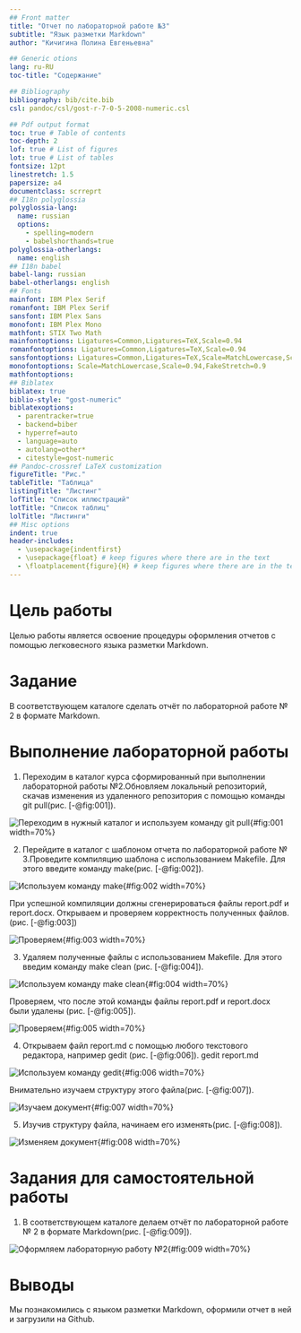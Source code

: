 ```yaml
---
## Front matter
title: "Отчет по лабораторной работе №3"
subtitle: "Язык разметки Markdown"
author: "Кичигина Полина Евгеньевна"

## Generic otions
lang: ru-RU
toc-title: "Содержание"

## Bibliography
bibliography: bib/cite.bib
csl: pandoc/csl/gost-r-7-0-5-2008-numeric.csl

## Pdf output format
toc: true # Table of contents
toc-depth: 2
lof: true # List of figures
lot: true # List of tables
fontsize: 12pt
linestretch: 1.5
papersize: a4
documentclass: scrreprt
## I18n polyglossia
polyglossia-lang:
  name: russian
  options:
	- spelling=modern
	- babelshorthands=true
polyglossia-otherlangs:
  name: english
## I18n babel
babel-lang: russian
babel-otherlangs: english
## Fonts
mainfont: IBM Plex Serif
romanfont: IBM Plex Serif
sansfont: IBM Plex Sans
monofont: IBM Plex Mono
mathfont: STIX Two Math
mainfontoptions: Ligatures=Common,Ligatures=TeX,Scale=0.94
romanfontoptions: Ligatures=Common,Ligatures=TeX,Scale=0.94
sansfontoptions: Ligatures=Common,Ligatures=TeX,Scale=MatchLowercase,Scale=0.94
monofontoptions: Scale=MatchLowercase,Scale=0.94,FakeStretch=0.9
mathfontoptions:
## Biblatex
biblatex: true
biblio-style: "gost-numeric"
biblatexoptions:
  - parentracker=true
  - backend=biber
  - hyperref=auto
  - language=auto
  - autolang=other*
  - citestyle=gost-numeric
## Pandoc-crossref LaTeX customization
figureTitle: "Рис."
tableTitle: "Таблица"
listingTitle: "Листинг"
lofTitle: "Список иллюстраций"
lotTitle: "Список таблиц"
lolTitle: "Листинги"
## Misc options
indent: true
header-includes:
  - \usepackage{indentfirst}
  - \usepackage{float} # keep figures where there are in the text
  - \floatplacement{figure}{H} # keep figures where there are in the text
---
```


# Цель работы

Целью работы является освоение процедуры оформления отчетов с помощью легковесного языка разметки Markdown.

# Задание

В соответствующем каталоге сделать отчёт по лабораторной работе № 2 в формате Markdown. 

# Выполнение лабораторной работы 

1. Переходим в каталог курса сформированный при выполнении лабораторной работы №2.Обновляем локальный репозиторий, скачав изменения из удаленного репозитория с помощью команды git pull(рис. [-@fig:001]).

![Переходим в нужный каталог и используем команду git pull](image/01.png){#fig:001 width=70%}

2. Перейдите в каталог с шаблоном отчета по лабораторной работе № 3.Проведите компиляцию шаблона с использованием Makefile. Для этого введите команду make(рис. [-@fig:002]).

![Используем команду make](image/02.png){#fig:002 width=70%}

При успешной компиляции должны сгенерироваться файлы report.pdf и report.docx.
Открываем и проверяем корректность полученных файлов.(рис. [-@fig:003])

![Проверяем](image/03.png){#fig:003 width=70%}

3. Удаляем полученные файлы с использованием Makefile. Для этого введим команду make clean (рис. [-@fig:004]).

![Используем команду make clean](image/04.png){#fig:004 width=70%}

Проверяем, что после этой команды файлы report.pdf и report.docx были удалены (рис. [-@fig:005]).

![Проверяем](image/05.png){#fig:005 width=70%}

4. Открываем файл report.md c помощью любого текстового редактора, например gedit (рис. [-@fig:006]).
gedit report.md

![Используем команду gedit](image/06.png){#fig:006 width=70%}

Внимательно изучаем структуру этого файла(рис. [-@fig:007]).

![Изучаем документ](image/07.png){#fig:007 width=70%}

5. Изучив структуру файла, начинаем его изменять(рис. [-@fig:008]).

![Изменяем документ](image/08.png){#fig:008 width=70%}

# Задания для самостоятельной работы

1. В соответствующем каталоге делаем отчёт по лабораторной работе № 2 в формате
Markdown(рис. [-@fig:009]).

![Оформляем лабораторную работу №2](image/09.png){#fig:009 width=70%}

# Выводы

Мы познакомились с языком разметки Markdown, оформили отчет в ней и загрузили на Github.

